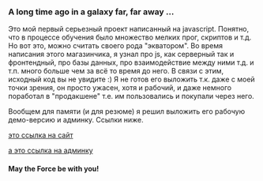 ### A long time ago in a galaxy far, far away ...

Это мой первый серьезный проект написанный на javascript. Понятно, что в процессе обучения было множество мелких прог, скриптов и т.д. Но вот это, можно считать своего рода "экватором". Во время написания этого магазинчика, я узнал про js, как серверный так и фронтендный, про базы данных, про взаимодействие между ними т.д. и т.п. много больше чем за всё то время до него. В связи с этим, исходный код вы не увидите :) Я не готов его выложить т.к. даже с моей точки зрения, он просто ужасен, хотя и рабочий, и даже немного поработал в "продакшене" т.е. им пользовались и покупали через него.

Вообщем для памяти (и для резюме) я решил выложить его рабочую демо-версию и админку. Ссылки ниже.

[это ссылка на сайт](http://e-shop-v1.usa.cc/)

[а это ссылка на админку](http://e-shop-v1.usa.cc/adminka/)


#### May the Force be with you!
